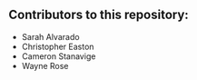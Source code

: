 ## Contributors to this repository: ##
* Sarah Alvarado
* Christopher Easton
* Cameron Stanavige
* Wayne Rose